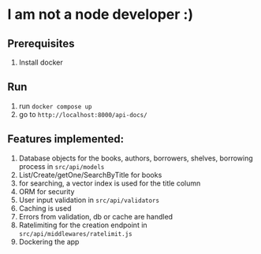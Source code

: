 
# I am not a node developer :)


## Prerequisites

1. Install docker

## Run
1. run `docker compose up`
2. go to `http://localhost:8000/api-docs/`


## Features implemented:
1. Database objects for the books, authors, borrowers, shelves, borrowing process in `src/api/models`
1. List/Create/getOne/SearchByTitle for books
1. for searching, a vector index is used for the title column
1. ORM for security
1. User input validation in `src/api/validators`
1. Caching is used
1. Errors from validation, db or cache are handled
1. Ratelimiting for the creation endpoint in `src/api/middlewares/ratelimit.js`
1. Dockering the app
